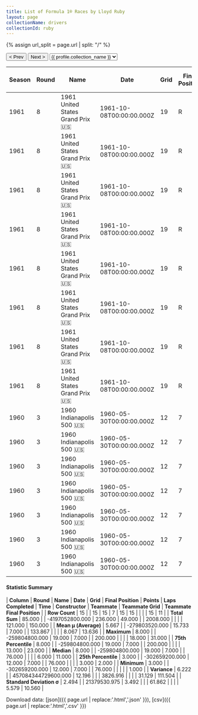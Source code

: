 ```yaml
---
title: List of Formula 1® Races by Lloyd Ruby
layout: page
collectionName: drivers
collectionId: ruby
---
```


{% assign url_split = page.url | split: "/" %}
<div id="collection-navigation">
<button onclick="selector.options[selector.selectedIndex-1].value && (window.location = selector.options[selector.selectedIndex-1].value);">&lt; Prev</button>
<button onclick="selector.options[selector.selectedIndex+1].value && (window.location = selector.options[selector.selectedIndex+1].value);">Next &gt;</button>
<select id="selector" onchange="this.options[this.selectedIndex].value && (window.location = this.options[this.selectedIndex].value);">
  {% for collectionId in site.data[page.collectionName].refs %}
    {% if collectionId == page.collectionId %}
      {% assign selected = "selected" %}
    {% else %}
      {% assign selected = "" %}
    {% endif %}
    {% assign profile = site.data[page.collectionName][collectionId].profile %}
    <option value="/f1/{{ page.collectionName }}/{{ collectionId }}/{{ url_split[4] }}" {{ selected }}>{{ profile.collection_name }}</option>
  {% endfor %}
</select>
</div>

| Season | Round | Name | Date | Grid | Final Position | Points | Laps Completed | Time | Constructor | Teammate | Teammate Grid | Teammate Final Position |
|--|--|--|--|--|--|--|--|--|--|--|--|--|
| 1961 | 8 | 1961 United States Grand Prix 🇺🇸 | 1961-10-08T00:00:00.000Z | 19 | R | 0.0 | 76 |   | Lotus-Climax 🇬🇧 | [Innes Ireland 🇬🇧](/f1/drivers/ireland) | 8 | 1 |
| 1961 | 8 | 1961 United States Grand Prix 🇺🇸 | 1961-10-08T00:00:00.000Z | 19 | R | 0.0 | 76 |   | Lotus-Climax 🇬🇧 | [Jim Clark 🇬🇧](/f1/drivers/clark) | 6 | 7 |
| 1961 | 8 | 1961 United States Grand Prix 🇺🇸 | 1961-10-08T00:00:00.000Z | 19 | R | 0.0 | 76 |   | Lotus-Climax 🇬🇧 | [Peter Ryan 🇨🇦](/f1/drivers/ryan) | 13 | 9 |
| 1961 | 8 | 1961 United States Grand Prix 🇺🇸 | 1961-10-08T00:00:00.000Z | 19 | R | 0.0 | 76 |   | Lotus-Climax 🇬🇧 | [Olivier Gendebien 🇧🇪](/f1/drivers/gendebien) | 15 | 11 |
| 1961 | 8 | 1961 United States Grand Prix 🇺🇸 | 1961-10-08T00:00:00.000Z | 19 | R | 0.0 | 76 |   | Lotus-Climax 🇬🇧 | [Jim Hall 🇺🇸](/f1/drivers/hall) | 18 | R |
| 1961 | 8 | 1961 United States Grand Prix 🇺🇸 | 1961-10-08T00:00:00.000Z | 19 | R | 0.0 | 76 |   | Lotus-Climax 🇬🇧 | [Stirling Moss 🇬🇧](/f1/drivers/moss) | 3 | R |
| 1961 | 8 | 1961 United States Grand Prix 🇺🇸 | 1961-10-08T00:00:00.000Z | 19 | R | 0.0 | 76 |   | Lotus-Climax 🇬🇧 | [Masten Gregory 🇺🇸](/f1/drivers/gregory) | 11 | R |
| 1961 | 8 | 1961 United States Grand Prix 🇺🇸 | 1961-10-08T00:00:00.000Z | 19 | R | 0.0 | 76 |   | Lotus-Climax 🇬🇧 | [Ken Miles 🇬🇧](/f1/drivers/ken_miles) | 0 | W |
| 1960 | 3 | 1960 Indianapolis 500 🇺🇸 | 1960-05-30T00:00:00.000Z | 12 | 7 | 0.0 | 200 | +4:25.59 | Watson 🇺🇸 | [Jim Rathmann 🇺🇸](/f1/drivers/rathmann) | 2 | 1 |
| 1960 | 3 | 1960 Indianapolis 500 🇺🇸 | 1960-05-30T00:00:00.000Z | 12 | 7 | 0.0 | 200 | +4:25.59 | Watson 🇺🇸 | [Rodger Ward 🇺🇸](/f1/drivers/ward) | 3 | 2 |
| 1960 | 3 | 1960 Indianapolis 500 🇺🇸 | 1960-05-30T00:00:00.000Z | 12 | 7 | 0.0 | 200 | +4:25.59 | Watson 🇺🇸 | [Chuck Stevenson 🇺🇸](/f1/drivers/stevenson) | 9 | 15 |
| 1960 | 3 | 1960 Indianapolis 500 🇺🇸 | 1960-05-30T00:00:00.000Z | 12 | 7 | 0.0 | 200 | +4:25.59 | Watson 🇺🇸 | [Troy Ruttman 🇺🇸](/f1/drivers/ruttman) | 6 | 20 |
| 1960 | 3 | 1960 Indianapolis 500 🇺🇸 | 1960-05-30T00:00:00.000Z | 12 | 7 | 0.0 | 200 | +4:25.59 | Watson 🇺🇸 | [Tony Bettenhausen 🇺🇸](/f1/drivers/bettenhausen) | 18 | 23 |
| 1960 | 3 | 1960 Indianapolis 500 🇺🇸 | 1960-05-30T00:00:00.000Z | 12 | 7 | 0.0 | 200 | +4:25.59 | Watson 🇺🇸 | [Len Sutton 🇺🇸](/f1/drivers/sutton) | 5 | 30 |
| 1960 | 3 | 1960 Indianapolis 500 🇺🇸 | 1960-05-30T00:00:00.000Z | 12 | 7 | 0.0 | 200 | +4:25.59 | Watson 🇺🇸 | [Dick Rathmann 🇺🇸](/f1/drivers/dick_rathmann) | 4 | 31 |

#### Statistic Summary

| **Column** | **Round** | **Name** | **Date** | **Grid** | **Final Position** | **Points** | **Laps Completed** | **Time** | **Constructor** | **Teammate** | **Teammate Grid** | **Teammate Final Position** |
| **Row Count** | 15 |  | 15 | 15 | 7 | 15 | 15 |  |  |  | 15 | 11 |
| **Total Sum** | 85.000 |  | -4197052800.000 | 236.000 | 49.000 |  | 2008.000 |  |  |  | 121.000 | 150.000 |
| **Mean μ (Average)** | 5.667 |  | -279803520.000 | 15.733 | 7.000 |  | 133.867 |  |  |  | 8.067 | 13.636 |
| **Maximum** | 8.000 |  | -259804800.000 | 19.000 | 7.000 |  | 200.000 |  |  |  | 18.000 | 31.000 |
| **75th Percentile** | 8.000 |  | -259804800.000 | 19.000 | 7.000 |  | 200.000 |  |  |  | 13.000 | 23.000 |
| **Median** | 8.000 |  | -259804800.000 | 19.000 | 7.000 |  | 76.000 |  |  |  | 6.000 | 11.000 |
| **25th Percentile** | 3.000 |  | -302659200.000 | 12.000 | 7.000 |  | 76.000 |  |  |  | 3.000 | 2.000 |
| **Minimum** | 3.000 |  | -302659200.000 | 12.000 | 7.000 |  | 76.000 |  |  |  |  | 1.000 |
| **Variance** | 6.222 |  | 457084344729600.000 | 12.196 |  |  | 3826.916 |  |  |  | 31.129 | 111.504 |
| **Standard Deviation σ** | 2.494 |  | 21379530.975 | 3.492 |  |  | 61.862 |  |  |  | 5.579 | 10.560 |

Download data: [json]({{ page.url | replace:'.html','.json' }}), [csv]({{ page.url | replace:'.html','.csv' }})
